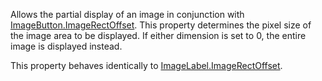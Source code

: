 Allows the partial display of an image in conjunction with
[ImageButton.ImageRectOffset](https://create.roblox.com/docs/reference/engine/classes/ImageButton#ImageRectOffset). This property determines the pixel size of
the image area to be displayed. If either dimension is set to 0, the
entire image is displayed instead.

This property behaves identically to [ImageLabel.ImageRectOffset](https://create.roblox.com/docs/reference/engine/classes/ImageLabel#ImageRectOffset).